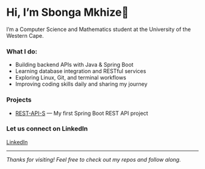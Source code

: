 # Hi, I’m Sbonga Mkhize👋

I’m a Computer Science and Mathematics student at the University of the Western Cape.

### What I do:
- Building backend APIs with Java & Spring Boot  
- Learning database integration and RESTful services  
- Exploring Linux, Git, and terminal workflows  
- Improving coding skills daily and sharing my journey

### Projects
- [REST-API-S](https://github.com/sbonga04/REST-API-S) — My first Spring Boot REST API project

### Let us connect on LinkedIn
[LinkedIn](https://www.linkedin.com/in/sbongumusa-alpha-mkhize-64b870282/)

---

*Thanks for visiting! Feel free to check out my repos and follow along.*

<!--
**sbonga04/sbonga04** is a ✨ _special_ ✨ repository because its `README.md` (this file) appears on your GitHub profile.

Here are some ideas to get you started:

- 🔭 I’m currently working on ...
- 🌱 I’m currently learning ...
- 👯 I’m looking to collaborate on ...
- 🤔 I’m looking for help with ...
- 💬 Ask me about ...
- 📫 How to reach me: ...
- 😄 Pronouns: ...
- ⚡ Fun fact: ...
-->
